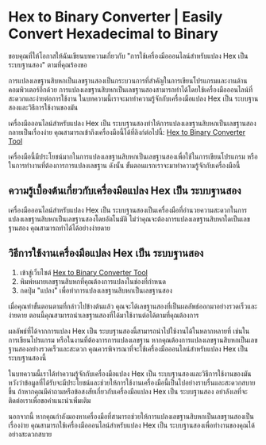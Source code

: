 Hex to Binary Converter | Easily Convert Hexadecimal to Binary
==============================================================

ขอบคุณที่ให้โอกาสให้ฉันเขียนบทความเกี่ยวกับ "การใช้เครื่องมือออนไลน์สำหรับแปลง Hex เป็น ระบบฐานสอง" ตามที่คุณร้องขอ

การแปลงเลขฐานสิบหกเป็นเลขฐานสองเป็นกระบวนการที่สำคัญในการเขียนโปรแกรมและงานด้านคอมพิวเตอร์อีกด้วย การแปลงเลขฐานสิบหกเป็นเลขฐานสองสามารถทำได้โดยใช้เครื่องมือออนไลน์ที่สะดวกและง่ายต่อการใช้งาน ในบทความนี้เราจะมาทำความรู้จักกับเครื่องมือแปลง Hex เป็น ระบบฐานสองและวิธีการใช้งานของมัน

เครื่องมือออนไลน์สำหรับแปลง Hex เป็น ระบบฐานสองทำให้การแปลงเลขฐานสิบหกเป็นเลขฐานสองกลายเป็นเรื่องง่าย คุณสามารถเข้าถึงเครื่องมือนี้ได้ที่ลิงก์ต่อไปนี้: [Hex to Binary Converter Tool](https://www.onlinecalculatorsfree.com/th/convert/hex-to-binary.html)

เครื่องมือนี้มีประโยชน์มากในการแปลงเลขฐานสิบหกเป็นเลขฐานสองเพื่อใช้ในการเขียนโปรแกรม หรือในการทำงานที่ต้องการการแปลงเลขฐาน ดังนั้น ขั้นตอนแรกเราจะมาทำความรู้จักกับเครื่องมือนี้

ความรู้เบื้องต้นเกี่ยวกับเครื่องมือแปลง Hex เป็น ระบบฐานสอง
-----------------------------------------------------------

เครื่องมือออนไลน์สำหรับแปลง Hex เป็น ระบบฐานสองเป็นเครื่องมือที่อำนวยความสะดวกในการแปลงเลขฐานสิบหกเป็นเลขฐานสองโดยอัตโนมัติ ไม่ว่าคุณจะต้องการแปลงเลขฐานสิบหกใดเป็นเลขฐานสอง คุณสามารถทำได้ได้อย่างง่ายดาย

วิธีการใช้งานเครื่องมือแปลง Hex เป็น ระบบฐานสอง
-----------------------------------------------

1. เข้าสู่เว็บไซต์ [Hex to Binary Converter Tool](https://www.onlinecalculatorsfree.com/th/convert/hex-to-binary.html)
2. พิมพ์หมายเลขฐานสิบหกที่คุณต้องการแปลงในช่องที่กำหนด
3. กดปุ่ม "แปลง" เพื่อทำการแปลงเลขฐานสิบหกเป็นเลขฐานสอง

เมื่อคุณทำขั้นตอนตามที่กล่าวไปข้างต้นแล้ว คุณจะได้เลขฐานสองที่เป็นผลลัพธ์ออกมาอย่างรวดเร็วและง่ายดาย ตอนนี้คุณสามารถนำเลขฐานสองที่ได้มาใช้งานต่อได้ตามที่คุณต้องการ

ผลลัพธ์ที่ได้จากการแปลง Hex เป็น ระบบฐานสองนี้สามารถนำไปใช้งานได้ในหลากหลายที่ เช่นในการเขียนโปรแกรม หรือในงานที่ต้องการการแปลงเลขฐาน หากคุณต้องการแปลงเลขฐานสิบหกเป็นเลขฐานสองอย่างรวดเร็วและสะดวก คุณควรพิจารณาที่จะใช้เครื่องมือออนไลน์สำหรับแปลง Hex เป็น ระบบฐานสองนี้

ในบทความนี้เราได้ทำความรู้จักกับเครื่องมือแปลง Hex เป็น ระบบฐานสองและวิธีการใช้งานของมัน หวังว่าข้อมูลที่ได้รับจะมีประโยชน์และช่วยให้การใช้งานเครื่องมือนี้เป็นไปอย่างราบรื่นและสะดวกสบายขึ้น ถ้าหากคุณมีคำถามหรือข้อสงสัยเกี่ยวกับเครื่องมือแปลง Hex เป็น ระบบฐานสอง อย่าลังเลที่จะติดต่อเราเพื่อขอคำแนะนำเพิ่มเติม

นอกจากนี้ หากคุณกำลังมองหาเครื่องมือที่สามารถช่วยให้การแปลงเลขฐานสิบหกเป็นเลขฐานสองเป็นเรื่องง่าย คุณสามารถใช้เครื่องมือออนไลน์สำหรับแปลง Hex เป็น ระบบฐานสองเพื่อทำงานของคุณได้อย่างสะดวกสบาย